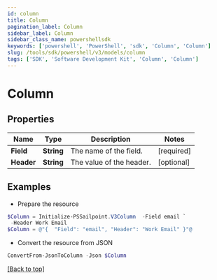 ```yaml
---
id: column
title: Column
pagination_label: Column
sidebar_label: Column
sidebar_class_name: powershellsdk
keywords: ['powershell', 'PowerShell', 'sdk', 'Column', 'Column'] 
slug: /tools/sdk/powershell/v3/models/column
tags: ['SDK', 'Software Development Kit', 'Column', 'Column']
---
```



# Column

## Properties

Name | Type | Description | Notes
------------ | ------------- | ------------- | -------------
**Field** | **String** | The name of the field.  | [required]
**Header** | **String** | The value of the header.  | [optional] 

## Examples

- Prepare the resource
```powershell
$Column = Initialize-PSSailpoint.V3Column  -Field email `
 -Header Work Email
$Column = @"{  "Field": "email", "Header": "Work Email" }"@
```

- Convert the resource from JSON
```powershell
ConvertFrom-JsonToColumn -Json $Column
```


[[Back to top]](#) 

